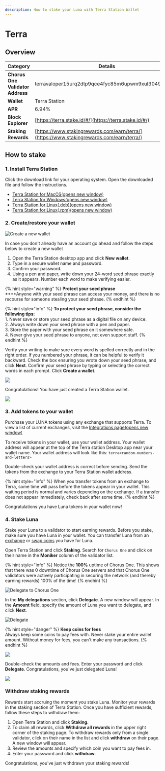 ```yaml
---
description: How to stake your Luna with Terra Station Wallet
---
```


# Terra

## Overview <a href="#use-terra-station-desktop" id="use-terra-station-desktop"></a>

| **Category**                     | **Details**                                                                              |
| -------------------------------- | ---------------------------------------------------------------------------------------- |
| **Chorus One Validator Address** | terravaloper15urq2dtp9qce4fyc85m6upwm9xul30496sgk37                                      |
| **Wallet**                       | Terra Station                                                                            |
| **APR**                          | 6.94%                                                                                    |
| **Block Explorer**               | [https://terra.stake.id/#/](https://terra.stake.id/#/)                                   |
| **Staking Rewards**              | [https://www.stakingrewards.com/earn/terra/](https://www.stakingrewards.com/earn/terra/) |

## How to stake <a href="#db34" id="db34"></a>

### 1. Install Terra Station <a href="#install-terra-station" id="install-terra-station"></a>

Click the download link for your operating system. Open the downloaded file and follow the instructions.

* [Terra Station for MacOS(opens new window)](https://github.com/terra-money/station-legacy/releases/download/v3.5.0/Terra.Station-1.1.0.dmg)
* [Terra Station for Windows(opens new window)](https://github.com/terra-money/station-legacy/releases/download/v3.5.0/Terra.Station.Setup.1.1.0.exe)
* [Terra Station for Linux(.deb)(opens new window)](https://github.com/terra-money/station-legacy/releases/download/v3.5.0/station-electron\_1.1.1\_amd64.deb)
* [Terra Station for Linux(.rpm)(opens new window)](https://github.com/terra-money/station-legacy/releases/download/v3.5.0/station-electron-1.1.1.x86\_64.rpm)

### 2. Create/restore your wallet <a href="#create-a-wallet" id="create-a-wallet"></a>

![Create a new wallet](<../.gitbook/assets/image (65) (1) (1).png>)

In case you don't already have an account go ahead and follow the steps below to create a new wallet

1. Open the Terra Station desktop app and click **New wallet**.
2. Type in a secure wallet name and password.
3. Confirm your password.
4. Using a pen and paper, write down your 24-word seed phrase exactly as it appears. Number each word to make verifying easier.

{% hint style="warning" %}
**Protect your seed phrase**\
****Anyone with your seed phrase can access your money, and there is no recourse for someone stealing your seed phrase.&#x20;
{% endhint %}

{% hint style="info" %}
**To protect your seed phrase, consider the following tips:**\
1\. Never save or store your seed phrase as a digital file on any device.\
2\. Always write down your seed phrase with a pen and paper.\
3\. Store the paper with your seed phrase on it somewhere safe.\
4\. Never give your seed phrase to anyone, not even support staff.
{% endhint %}



Verify your writing to make sure every word is spelled correctly and in the right order. If you numbered your phrase, it can be helpful to verify it backward. Check the box ensuring you wrote down your seed phrase, and click **Next**. Confirm your seed phrase by typing or selecting the correct words in each prompt. Click **Create a wallet**.

![](<../.gitbook/assets/image (96).png>)

Congratulations! You have just created a Terra Station wallet.

![](<../.gitbook/assets/image (55).png>)

### 3. Add tokens to your wallet

Purchase your LUNA tokens using any exchange that supports Terra. To view a list of current exchanges, visit the [Integrations page(opens new window)](https://docs.terra.money/Reference/integrations.html#exchanges)

To receive tokens in your wallet, use your wallet address. Your wallet address will appear at the top of the Terra station Desktop app near your wallet name. Your wallet address will look like this: `terra<random-numbers-and-letters>`

Double-check your wallet address is correct before sending. Send the tokens from the exchange to your Terra Station wallet address.

{% hint style="info" %}
When you transfer tokens from an exchange to Terra, some time will pass before the tokens appear in your wallet. This waiting period is normal and varies depending on the exchange. If a transfer does not appear immediately, check back after some time.
{% endhint %}

Congratulations you have Luna tokens in your wallet now!

### 4. Stake Luna <a href="#stake-luna" id="stake-luna"></a>

Stake your Luna to a validator to start earning rewards. Before you stake, make sure you have Luna in your wallet. You can transfer Luna from an [exchange](https://docs.terra.money/Tutorials/Get-started/Terra-Station-desktop.html#receive-tokens-from-an-exchange) or [swap coins](https://docs.terra.money/Tutorials/Get-started/Terra-Station-desktop.html#swap-coins) you have for Luna.

Open Terra Station and click **Staking**. Search for `Chorus One` and click on their name in the **Moniker** column of the validator list.&#x20;

{% hint style="info" %}
Notice the **100%** uptime of Chorus One. This shows that there was 0 downtime of Chorus One servers and that Chorus One validators were actively participating in securing the network (and thereby earning rewards) 100% of the time!
{% endhint %}

![Delegate to Chorus One](<../.gitbook/assets/image (90) (1).png>)

In the **My delegations** section, click **Delegate**. A new window will appear. In the **Amount** field, specify the amount of Luna you want to delegate, and click **Next**.

![Delegate](<../.gitbook/assets/image (108).png>)

{% hint style="danger" %}
**Keep coins for fees**\
Always keep some coins to pay fees with. Never stake your entire wallet amount. Without money for fees, you can't make any transactions.
{% endhint %}

![](<../.gitbook/assets/image (98) (1).png>)

Double-check the amounts and fees. Enter your password and click **Delegate**. Congratulations, you've just delegated Luna!

![](<../.gitbook/assets/image (100).png>)

### Withdraw staking rewards <a href="#withdraw-staking-rewards" id="withdraw-staking-rewards"></a>

Rewards start accruing the moment you stake Luna. Monitor your rewards in the staking section of Terra Station. Once you have sufficient rewards, follow these steps to withdraw them:

1. Open Terra Station and click **Staking**.
2. To claim all rewards, click **Withdraw all rewards** in the upper right corner of the staking page. To withdraw rewards only from a single validator, click on their name in the list and click **withdraw** on their page. A new window will appear.
3. Review the amounts and specify which coin you want to pay fees in.
4. Enter your password and click **withdraw**.

Congratulations, you've just withdrawn your staking rewards!

